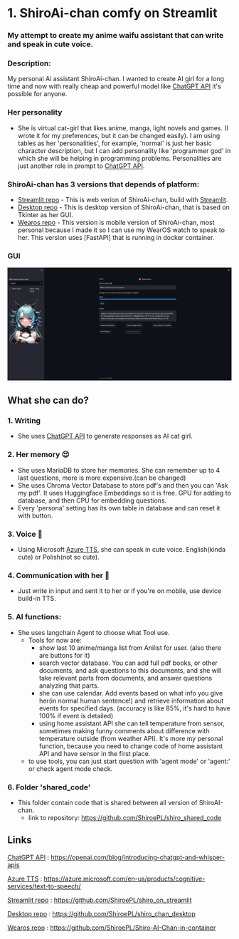 # 1. ShiroAi-chan comfy on Streamlit




### My attempt to create my anime waifu assistant that can write and speak in cute voice.

### Description:
My personal Ai assistant ShiroAi-chan. I wanted to create AI girl for a long time and now with really cheap and powerful model like [ChatGPT API] it's possible for anyone.

### Her personality
* She is virtual cat-girl that likes anime, manga, light novels and games. (I wrote it for my preferences, but it can be changed easily). I am using tables as her 'personalities', for example, 'normal' is just her basic character description, but I can add personality like 'programmer god' in which she will be helping in programming problems. Personalities are just another role in prompt to [ChatGPT API].

### ShiroAi-chan has 3 versions that depends of platform:
* [Streamlit repo] - This is web verion of ShiroAi-chan, build with [Streamlit].
* [Desktop repo] - This is desktop version of ShiroAi-chan, that is based on Tkinter as her GUI.
* [Wearos repo] - This version is mobile version of ShiroAi-chan, most personal because I made it so I can use my WearOS watch to speak to her. This version uses [FastAPI] that is running in docker container.  

### GUI
![Screenshot](pictures/gui.png)

## What she can do?
### 1. Writing
* She uses [ChatGPT API] to generate responses as AI cat girl.


### 2. Her memory :heart_eyes:
* She uses MariaDB to store her memories. She can remember up to 4 last questions, more is more expensive.(can be changed)
* She uses Chroma Vector Database to store pdf's and then you can 'Ask my pdf'. It uses Huggingface Embeddings so it is free. GPU for adding to database, and then CPU for embedding questions.
* Every 'persona' setting has its own table in database and can reset it with button.
  
### 3. Voice :microphone:
*  Using Microsoft [Azure TTS], she can speak in cute voice. English(kinda cute) or Polish(not so cute).

### 4. Communication with her :speech_balloon:

* Just write in input and sent it to her or if you're on mobile, use device build-in TTS.

### 5. AI functions:
* She uses langchain Agent to choose what Tool use.
  * Tools for now are: 
    * show last 10 anime/manga list from Anilist for user. (also there are buttons for it)
    * search vector database. You can add full pdf books, or other documents, and ask questions to this documents, and she will take relevant parts from documents, and answer questions analyzing that parts.
    * she can use calendar. Add events based on what info you give her(in normal human sentence!) and retrieve information about events for specified days. (accuracy is like 85%, it's hard to have 100% if event is detailed)
    * using home assistant API she can tell temperature from sensor, sometimes making funny comments about difference with temperature outside (from weather API). It's more my personal function, because you need to change code of home assistant API and have sensor in the first place.
  * to use tools, you can just start question with 'agent mode' or 'agent:' or check agent mode check.

### 6. Folder 'shared_code'
* This folder contain code that is shared between all version of ShiroAI-chan.
  * link to repository: https://github.com/ShiroePL/shiro_shared_code
  
## Links 

[ChatGPT API] : https://openai.com/blog/introducing-chatgpt-and-whisper-apis

[Azure TTS] : https://azure.microsoft.com/en-us/products/cognitive-services/text-to-speech/

[Streamlit repo] : https://github.com/ShiroePL/shiro_on_streamlit

[Desktop repo] : https://github.com/ShiroePL/shiro_chan_desktop

[Wearos repo] : https://github.com/ShiroePL/Shiro-AI-Chan-in-container

[ChatGPT API]: https://openai.com/blog/introducing-chatgpt-and-whisper-apis
[Azure TTS]: https://azure.microsoft.com/en-us/products/cognitive-services/text-to-speech/
[Streamlit]: https://streamlit.io/
[Streamlit repo]: https://github.com/ShiroePL/shiro_on_streamlit
[Desktop repo]: https://github.com/ShiroePL/shiro_chan_desktop
[Wearos repo]: https://github.com/ShiroePL/Shiro-AI-Chan-in-container